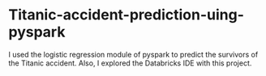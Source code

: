 # Titanic-accident-prediction-uing-pyspark
I used the logistic regression module of pyspark to predict the survivors of the Titanic accident. Also, I explored the Databricks IDE with this project. 

